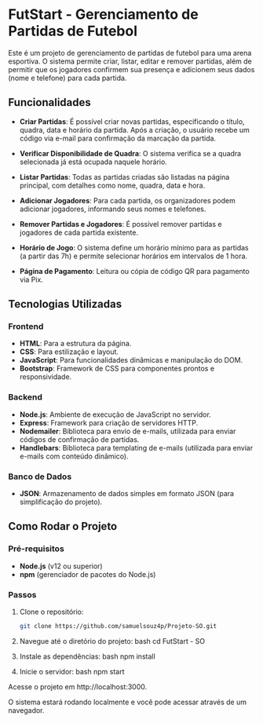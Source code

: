 # FutStart - Gerenciamento de Partidas de Futebol

Este é um projeto de gerenciamento de partidas de futebol para uma arena esportiva. O sistema permite criar, listar, editar e remover partidas, além de permitir que os jogadores confirmem sua presença e adicionem seus dados (nome e telefone) para cada partida.

## Funcionalidades

- **Criar Partidas**: É possível criar novas partidas, especificando o título, quadra, data e horário da partida. Após a criação, o usuário recebe um código via e-mail para confirmação da marcação da partida.
  
- **Verificar Disponibilidade de Quadra**: O sistema verifica se a quadra selecionada já está ocupada naquele horário.
  
- **Listar Partidas**: Todas as partidas criadas são listadas na página principal, com detalhes como nome, quadra, data e hora.
  
- **Adicionar Jogadores**: Para cada partida, os organizadores podem adicionar jogadores, informando seus nomes e telefones.
  
- **Remover Partidas e Jogadores**: É possível remover partidas e jogadores de cada partida existente.
  
- **Horário de Jogo**: O sistema define um horário mínimo para as partidas (a partir das 7h) e permite selecionar horários em intervalos de 1 hora.

- **Página de Pagamento**: Leitura ou cópia de código QR para pagamento via Pix.

## Tecnologias Utilizadas

### Frontend
- **HTML**: Para a estrutura da página.
- **CSS**: Para estilização e layout.
- **JavaScript**: Para funcionalidades dinâmicas e manipulação do DOM.
- **Bootstrap**: Framework de CSS para componentes prontos e responsividade.

### Backend
- **Node.js**: Ambiente de execução de JavaScript no servidor.
- **Express**: Framework para criação de servidores HTTP.
- **Nodemailer**: Biblioteca para envio de e-mails, utilizada para enviar códigos de confirmação de partidas.
- **Handlebars**: Biblioteca para templating de e-mails (utilizada para enviar e-mails com conteúdo dinâmico).

### Banco de Dados
- **JSON**: Armazenamento de dados simples em formato JSON (para simplificação do projeto).

## Como Rodar o Projeto

### Pré-requisitos

- **Node.js** (v12 ou superior)
- **npm** (gerenciador de pacotes do Node.js)

### Passos

1. Clone o repositório:
   ```bash
   git clone https://github.com/samuelsouz4p/Projeto-SO.git

2. Navegue até o diretório do projeto:
  bash
  cd FutStart - SO
  
4. Instale as dependências:
  bash
  npm install

6. Inicie o servidor:
  bash
  npm start

Acesse o projeto em http://localhost:3000.

O sistema estará rodando localmente e você pode acessar através de um navegador.
